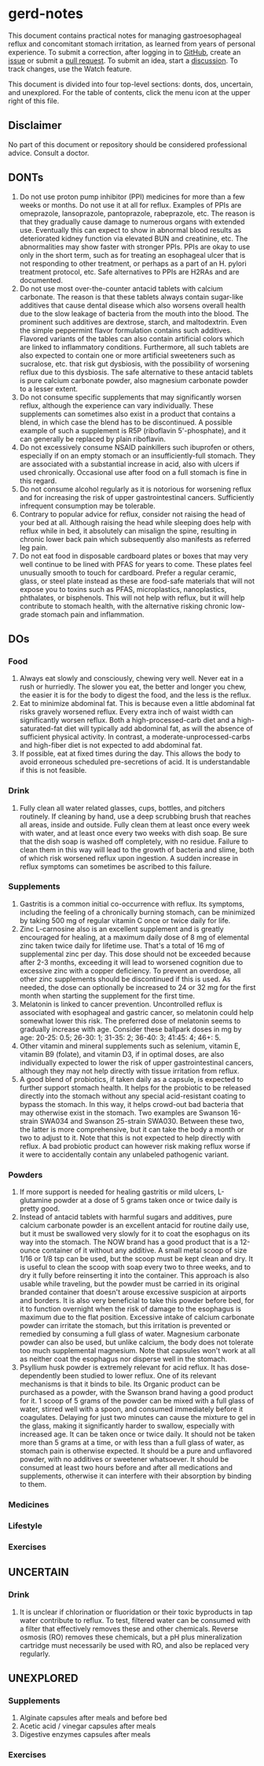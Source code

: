 # gerd-notes
This document contains practical notes for managing gastroesophageal reflux and concomitant stomach irritation, as learned from years of personal experience. To submit a correction, after logging in to [GitHub](https://github.com/), create an [issue](https://github.com/impredicative/gerd-notes/issues) or submit a [pull request](https://github.com/impredicative/gerd-notes/pulls). To submit an idea, start a [discussion](https://github.com/impredicative/gerd-notes/discussions). To track changes, use the Watch feature.

This document is divided into four top-level sections: donts, dos, uncertain, and unexplored. For the table of contents, click the menu icon at the upper right of this file.

## Disclaimer
No part of this document or repository should be considered professional advice. Consult a doctor.

## DONTs
1. Do not use proton pump inhibitor (PPI) medicines for more than a few weeks or months. Do not use it at all for reflux. Examples of PPIs are omeprazole, lansoprazole, pantoprazole, rabeprazole, etc. The reason is that they gradually cause damage to numerous organs with extended use. Eventually this can expect to show in abnormal blood results as deteriorated kidney function via elevated BUN and creatinine, etc. The abnormalities may show faster with stronger PPIs. PPIs are okay to use only in the short term, such as for treating an esophageal ulcer that is not responding to other treatment, or perhaps as a part of an H. pylori treatment protocol, etc. Safe alternatives to PPIs are H2RAs and are documented.
2. Do not use most over-the-counter antacid tablets with calcium carbonate. The reason is that these tablets always contain sugar-like additives that cause dental disease which also worsens overall health due to the slow leakage of bacteria from the mouth into the blood. The prominent such additives are dextrose, starch, and maltodextrin. Even the simple peppermint flavor formulation contains such additives. Flavored variants of the tables can also contain artificial colors which are linked to inflammatory conditions. Furthermore, all such tablets are also expected to contain one or more artificial sweeteners such as sucralose, etc. that risk gut dysbiosis, with the possibility of worsening reflux due to this dysbiosis. The safe alternative to these antacid tablets is pure calcium carbonate powder, also magnesium carbonate powder to a lesser extent.
3. Do not consume specific supplements that may significantly worsen reflux, although the experience can vary individually. These supplements can sometimes also exist in a product that contains a blend, in which case the blend has to be discontinued. A possible example of such a supplement is R5P (riboflavin 5'-phosphate), and it can generally be replaced by plain riboflavin.
4. Do not excessively consume NSAID painkillers such ibuprofen or others, especially if on an empty stomach or an insufficiently-full stomach. They are associated with a substantial increase in acid, also with ulcers if used chronically. Occasional use after food on a full stomach is fine in this regard.
5. Do not consume alcohol regularly as it is notorious for worsening reflux and for increasing the risk of upper gastrointestinal cancers. Sufficiently infrequent consumption may be tolerable.
6. Contrary to popular advice for reflux, consider not raising the head of your bed at all. Although raising the head while sleeping does help with reflux while in bed, it absolutely can misalign the spine, resulting in chronic lower back pain which subsequently also manifests as referred leg pain.
7. Do not eat food in disposable cardboard plates or boxes that may very well continue to be lined with PFAS for years to come. These plates feel unusually smooth to touch for cardboard. Prefer a regular ceramic, glass, or steel plate instead as these are food-safe materials that will not expose you to toxins such as PFAS, microplastics, nanoplastics, phthalates, or bisphenols. This will not help with reflux, but it will help contribute to stomach health, with the alternative risking chronic low-grade stomach pain and inflammation.

## DOs
### Food
1. Always eat slowly and consciously, chewing very well. Never eat in a rush or hurriedly. The slower you eat, the better and longer you chew, the easier it is for the body to digest the food, and the less is the reflux.
2. Eat to minimize abdominal fat. This is because even a little abdominal fat risks gravely worsened reflux. Every extra inch of waist width can significantly worsen reflux. Both a high-processed-carb diet and a high-saturated-fat diet will typically add abdominal fat, as will the absence of sufficient physical activity. In contrast, a moderate-unprocessed-carbs and high-fiber diet is not expected to add abdominal fat.
3. If possible, eat at fixed times during the day. This allows the body to avoid erroneous scheduled pre-secretions of acid. It is understandable if this is not feasible.
### Drink
1. Fully clean all water related glasses, cups, bottles, and pitchers routinely. If cleaning by hand, use a deep scrubbing brush that reaches all areas, inside and outside. Fully clean them at least once every week with water, and at least once every two weeks with dish soap. Be sure that the dish soap is washed off completely, with no residue. Failure to clean them in this way will lead to the growth of bacteria and slime, both of which risk worsened reflux upon ingestion. A sudden increase in reflux symptoms can sometimes be ascribed to this failure.
### Supplements
1. Gastritis is a common initial co-occurrence with reflux. Its symptoms, including the feeling of a chronically burning stomach, can be minimized by taking 500 mg of regular vitamin C once or twice daily for life.
2. Zinc L-carnosine also is an excellent supplement and is greatly encouraged for healing, at a maximum daily dose of 8 mg of elemental zinc taken twice daily for lifetime use. That's a total of 16 mg of supplemental zinc per day. This dose should not be exceeded because after 2-3 months, exceeding it will lead to worsened cognition due to excessive zinc with a copper deficiency. To prevent an overdose, all other zinc supplements should be discontinued if this is used. As needed, the dose can optionally be increased to 24 or 32 mg for the first month when starting the supplement for the first time.
3. Melatonin is linked to cancer prevention. Uncontrolled reflux is associated with esophageal and gastric cancer, so melatonin could help somewhat lower this risk. The preferred dose of melatonin seems to gradually increase with age. Consider these ballpark doses in mg by age: 20-25: 0.5; 26-30: 1; 31-35: 2; 36-40: 3; 41:45: 4; 46+: 5.
4. Other vitamin and mineral supplements such as selenium, vitamin E, vitamin B9 (folate), and vitamin D3, if in optimal doses, are also individually expected to lower the risk of upper gastrointestinal cancers, although they may not help directly with tissue irritation from reflux.
5. A good blend of probiotics, if taken daily as a capsule, is expected to further support stomach health. It helps for the probiotic to be released directly into the stomach without any special acid-resistant coating to bypass the stomach. In this way, it helps crowd-out bad bacteria that may otherwise exist in the stomach. Two examples are Swanson 16-strain SWA034 and Swanson 25-strain SWA030. Between these two, the latter is more comprehensive, but it can take the body a month or two to adjust to it. Note that this is not expected to help directly with reflux. A bad probiotic product can however risk making reflux worse if it were to accidentally contain any unlabeled pathogenic variant.
### Powders
1. If more support is needed for healing gastritis or mild ulcers, L-glutamine powder at a dose of 5 grams taken once or twice daily is pretty good.
2. Instead of antacid tablets with harmful sugars and additives, pure calcium carbonate powder is an excellent antacid for routine daily use, but it must be swallowed very slowly for it to coat the esophagus on its way into the stomach. The NOW brand has a good product that is a 12-ounce container of it without any additive. A small metal scoop of size 1/16 or 1/8 tsp can be used, but the scoop must be kept clean and dry. It is useful to clean the scoop with soap every two to three weeks, and to dry it fully before reinserting it into the container. This approach is also usable while traveling, but the powder must be carried in its original branded container that doesn't arouse excessive suspicion at airports and borders. It is also very beneficial to take this powder before bed, for it to function overnight when the risk of damage to the esophagus is maximum due to the flat position. Excessive intake of calcium carbonate powder can irritate the stomach, but this irritation is prevented or remedied by consuming a full glass of water. Magnesium carbonate powder can also be used, but unlike calcium, the body does not tolerate too much supplemental magnesium. Note that capsules won't work at all as neither coat the esophagus nor disperse well in the stomach.
3. Psyllium husk powder is extremely relevant for acid reflux. It has dose-dependently been studied to lower reflux. One of its relevant mechanisms is that it binds to bile. Its Organic product can be purchased as a powder, with the Swanson brand having a good product for it. 1 scoop of 5 grams of the powder can be mixed with a full glass of water, stirred well with a spoon, and consumed immediately before it coagulates. Delaying for just two minutes can cause the mixture to gel in the glass, making it significantly harder to swallow, especially with increased age. It can be taken once or twice daily. It should not be taken more than 5 grams at a time, or with less than a full glass of water, as stomach pain is otherwise expected. It should be a pure and unflavored powder, with no additives or sweetener whatsoever. It should be consumed at least two hours before and after all medications and supplements, otherwise it can interfere with their absorption by binding to them.
### Medicines
### Lifestyle
### Exercises

## UNCERTAIN
### Drink
1. It is unclear if chlorination or fluoridation or their toxic byproducts in tap water contribute to reflux. To test, filtered water can be consumed with a filter that effectively removes these and other chemicals. Reverse osmosis (RO) removes these chemicals, but a pH plus mineralization cartridge must necessarily be used with RO, and also be replaced very regularly.

## UNEXPLORED
### Supplements
1. Alginate capsules after meals and before bed
2. Acetic acid / vinegar capsules after meals
3. Digestive enzymes capsules after meals
### Exercises